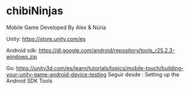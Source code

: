 # chibiNinjas
Mobile Game Developed By Alex &amp; Núria

Unity: https://store.unity.com/es

Android sdk: https://dl.google.com/android/repository/tools_r25.2.3-windows.zip

Go: https://unity3d.com/es/learn/tutorials/topics/mobile-touch/building-your-unity-game-android-device-testing
Seguir desde : Setting up the Android SDK Tools